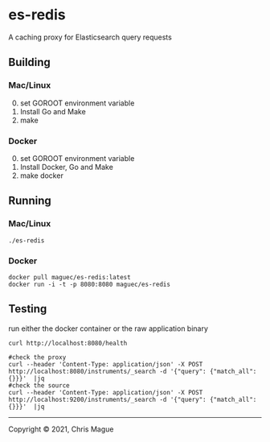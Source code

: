 # es-redis

A caching proxy for Elasticsearch query requests

## Building

### Mac/Linux

0) set GOROOT environment variable
1) Install Go and Make
2) make

### Docker

0) set GOROOT environment variable
1) Install Docker, Go and Make
2) make docker


## Running

### Mac/Linux

```
./es-redis
```

### Docker

```
docker pull maguec/es-redis:latest
docker run -i -t -p 8080:8080 maguec/es-redis
```

## Testing

run either the docker container or the raw application binary

```
curl http://localhost:8080/health

#check the proxy
curl --header 'Content-Type: application/json' -X POST http://localhost:8080/instruments/_search -d '{"query": {"match_all": {}}}'  |jq
#check the source
curl --header 'Content-Type: application/json' -X POST http://localhost:9200/instruments/_search -d '{"query": {"match_all": {}}}'  |jq

```

---
Copyright © 2021, Chris Mague
